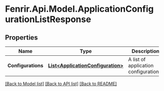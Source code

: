 # Fenrir.Api.Model.ApplicationConfigurationListResponse

## Properties

Name | Type | Description | Notes
------------ | ------------- | ------------- | -------------
**Configurations** | [**List&lt;ApplicationConfiguration&gt;**](ApplicationConfiguration.md) | A list of application configurations. | [optional] 

[[Back to Model list]](../README.md#documentation-for-models) [[Back to API list]](../README.md#documentation-for-api-endpoints) [[Back to README]](../README.md)

